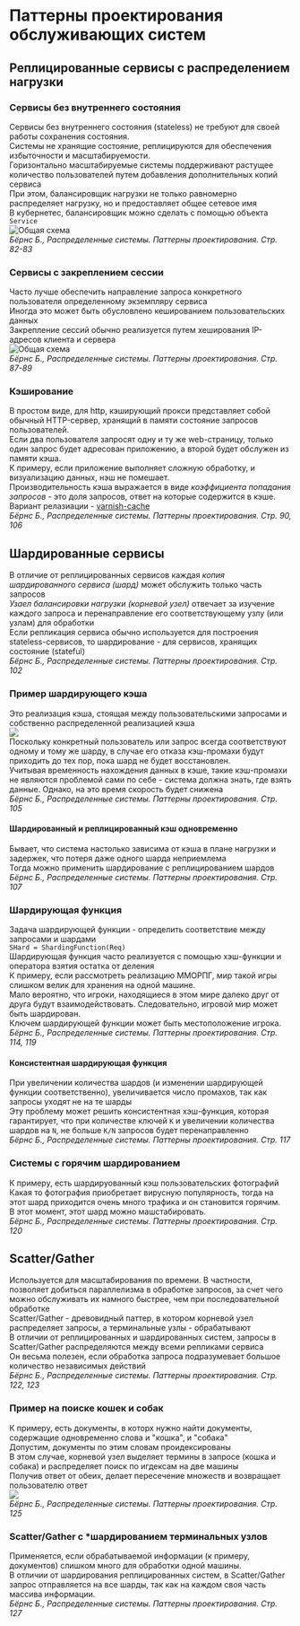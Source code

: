 # Паттерны проектирования обслуживающих систем
## Реплицированные сервисы с распределением нагрузки
### Сервисы без внутреннего состояния
Сервисы без внутреннего состояния (stateless) не требуют для своей работы сохранения состояния.<br/>
Системы не хранящие состояние, реплицируются для обеспечения избыточности и масштабируемости.<br/>
Горизонтально масштабируемые системы поддерживают растущее количество пользователей путем добавления дополнительных копий сервиса<br/>
При этом, балансировщик нагрузки не только равномерно распределяет нагрузку, но и предоставляет общее сетевое имя<br/>
В кубернетес, балансировщик можно сделать с помощью объекта `Service`<br/>
![Общая схема](img/stateless_general.png)<br/>
_Бёрнс Б., Распределенные системы. Паттерны проектирования. Стр. 82-83_

### Сервисы с закреплением сессии
Часто лучше обеспечить направление запроса конкретного пользователя определенному экземпляру сервиса<br/>
Иногда это может быть обусловлено кешированием пользовательских данных<br/>
Закрепление сессий обычно реализуется путем хеширования IP-адресов клиента и сервера<br/> 
![Общая схема](img/stateful_general.png)<br/>
_Бёрнс Б., Распределенные системы. Паттерны проектирования. Стр. 87-89_

### Кэширование
В простом виде, для http, кэширующий прокси представляет собой обычный HTTP-сервер, хранящий в памяти состояние запросов пользователей.<br/>
Если два пользователя запросят одну и ту же web-страницу, только один запрос будет адресован приложению, а второй будет обслужен из памяти кэша.<br/>
К примеру, если приложение выполняет сложную обработку, и визуализацию данных, нэш не помешает.<br/>
Производительность кэша выражается в виде *коэффициента попадания запросов* - это доля запросов, ответ на которые содержится в кэше.<br/> 
Вариант релазиации - [varnish-cache](http://varnish-cache.org/)<br/>
_Бёрнс Б., Распределенные системы. Паттерны проектирования. Стр. 90, 106_

## Шардированные сервисы
В отличие от реплицированных сервисов каждая *копия шардированного сервиса (шард)* может обслужить только часть запросов<br/>
*Узаел балансировки нагрузки (корневой узел)* отвечает за изучение каждого запроса и перенаправление его соответствующему узлу (или узлам) для обработки<br/>
Если репликация сервиса обычно используется для построения stateless-сервисов, то шардирование - для сервисов, хранящих состояние (stateful)<br/>
_Бёрнс Б., Распределенные системы. Паттерны проектирования. Стр. 102_

### Пример шардирующего кэша
Это реализация кэша, стоящая между пользовательскими запросами и собственно распределенной реализацией кэша<br/>
![](img/sharded_cache.png)<br/>
Поскольку конкретный пользователь или запрос всегда соответствуют одному и тому же шарду, в случае его отказа кэш-промахи будут приходить до тех пор, пока шард не будет восстановлен.<br/>
Учитывая временность нахождения данных в кэше, такие кэш-промахи не являются проблемой сами по себе - система должна знать, где взять данные. Однако, на это время скорость будет снижена<br/>
_Бёрнс Б., Распределенные системы. Паттерны проектирования. Стр. 105_

#### Шардированный и реплицированный кэш одновременно
Бывает, что система настолько зависима от кэша в плане нагрузки и задержек, что потеря даже одного шарда неприемлема<br/>
Тогда можно применить шардирование с реплицированием шардов<br/>
_Бёрнс Б., Распределенные системы. Паттерны проектирования. Стр. 107_

### Шардирующая функция
Задача шардирующей функции - определить соответствие между запросами и шардами<br/>
`SHard = ShardingFunction(Req)`<br/>
Шардирующая функция часто реализуется с помощью хэш-функции и оператора взятия остатка от деления<br/>
К примеру, если рассмотреть реализацию ММОРПГ, мир такой игры слишком велик для хранения на одной машине.<br/>
Мало вероятно, что игроки, находящиеся в этом мире далеко друг от друга будут взаимодействовать. Следовательно, игровой мир может быть шардирован.<br/>
Ключем шардирующей функции может быть местоположение игрока.<br/>
_Бёрнс Б., Распределенные системы. Паттерны проектирования. Стр. 114, 119_

#### Консистентная шардирующая функция
При увеличении количества шардов (и изменении шардирующей функции соответственно), увеличивается число промахов, так как запросы уходят не на те шарды<br/>
Эту проблему может решить консистентная хэш-функция, которая гарантирует, что при количестве ключей `K` и увеличении количества шардов на `N`, не больше `K/N` запросов будет перенаправленно<br/>
_Бёрнс Б., Распределенные системы. Паттерны проектирования. Стр. 117_

### Системы с горячим шардированием
К примеру, есть шардируованный кэш пользовательских фотографий<br/>
Какая то фотография приобретает вирусную популярность, тогда на этот шард приходится очень много трафика и он становится горячим.<br/>
В этот момент, этот шард можно машстабировать.<br/>
_Бёрнс Б., Распределенные системы. Паттерны проектирования. Стр. 120_

## Scatter/Gather
Используется для масштабирования по времени. В частности, позволяет добиться параллелизма в обработке запросов, за счет чего можно обслуживать их намного быстрее, чем при последовательной обработке<br/>
Scatter/Gather - древовидный паттер, в котором корневой узел распределяет запросы, а терминальные узлы - обрабатывают<br/>
В отличии от реплицированных и шардированных систем, запросы в Scatter/Gather распределяются между всеми репликами сервиса<br/>
Он весьма полезен, если обработка запроса подразумевает большое количество независимых действий<br/>
_Бёрнс Б., Распределенные системы. Паттерны проектирования. Стр. 122, 123_

### Пример на поиске кошек и собак
К примеру, есть документы, в которх нужно найти документы, содержащие одновременно слова и "кошка", и "собака"<br/>
Допустим, документы по этим словам проидексированы<br/>
В этом случае, корневой узел выделяет термины в запросе (кошка и собака) и распределяет поиск по игдексам на две машины<br/>
Получив ответ от обеих, делает пересечение множеств и возвращает пользователю ответ<br/>
![](img/scatter_Gather_cats_dogs.png)<br/>
_Бёрнс Б., Распределенные системы. Паттерны проектирования. Стр. 125_

### Scatter/Gather с *шардированием терминальных узлов
Применяется, если обрабатываемой информации (к примеру, документов) слишком много для обработки одной машины.<br/>
В отличии от шардирования реплицированных систем, в Scatter/Gather запрос отправляется на все шарды, так как на каждом своя часть массива информации.<br/>
_Бёрнс Б., Распределенные системы. Паттерны проектирования. Стр. 127_
